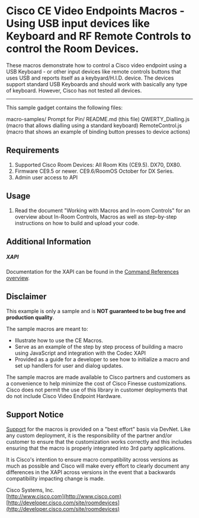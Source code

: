 # Cisco CE Video Endpoints Macros - Using USB input devices like Keyboard and RF Remote Controls to control the Room Devices.
These macros demonstrate how to control a Cisco video endpoint using a USB Keyboard - or other input devices like remote controls buttons that uses USB and reports itself as a keybyard/H.I.D. device.
The devices support standard USB Keyboards and should work with basically any type of keyboard. However, Cisco has not tested all devices.

---

This sample gadget contains the following files:

macro-samples/
	Prompt for Pin/
	README.md (this file)
       QWERTY_Dialling.js (macro that allows dialling using a standard keyboard)
       RemoteControl.js (macro that shows an example of binding button presses to device actions)


## Requirements
1. Supported Cisco Room Devices: All Room Kits (CE9.5). DX70, DX80.
2. Firmware CE9.5 or newer. CE9.6/RoomOS October for DX Series.
3. Admin user access to API

## Usage
1. Read the document "Working with Macros and In-room Controls" for an overview about In-Room Controls, Macros as well as step-by-step instructions on how to build and upload your code.

## Additional Information
##### XAPI
Documentation for the XAPI can be found in the [Command References overview](https://www.cisco.com/c/en/us/support/collaboration-endpoints/telepresence-quick-set-series/products-command-reference-list.html).

## Disclaimer
This example is only a sample and is **NOT guaranteed to be bug free and production quality**.

The sample macros are meant to:
- Illustrate how to use the CE Macros.
- Serve as an example of the step by step process of building a macro using JavaScript and integration with the Codec XAPI
- Provided as a guide for a developer to see how to initialize a macro and set up handlers for user and dialog updates.

The sample macros are made available to Cisco partners and customers as a convenience to help minimize the cost of Cisco Finesse customizations. Cisco does not permit the use of this library in customer deployments that do not include Cisco Video Endpoint Hardware.

## Support Notice
[Support](http://developer.cisco.com/site/devnet/support) for the macros is provided on a "best effort" basis via DevNet. Like any custom deployment, it is the responsibility of the partner and/or customer to ensure that the customization works correctly and this includes ensuring that the macro is properly integrated into 3rd party applications.

It is Cisco's intention to ensure macro compatibility across versions as much as possible and Cisco will make every effort to clearly document any differences in the XAPI across versions in the event that a backwards compatibility impacting change is made.

Cisco Systems, Inc.<br>
[http://www.cisco.com](http://www.cisco.com)<br>
[http://developer.cisco.com/site/roomdevices](http://developer.cisco.com/site/roomdevices)
